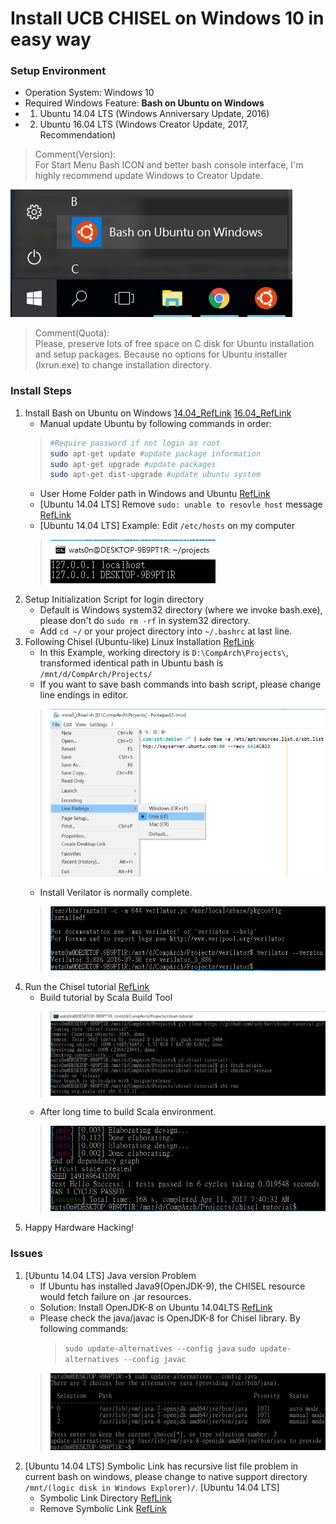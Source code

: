 Install UCB CHISEL on Windows 10 in easy way
===

### Setup Environment
* Operation System: Windows 10
* Required Windows Feature: **Bash on Ubuntu on Windows**
* 1. Ubuntu 14.04 LTS (Windows Anniversary Update, 2016)
* 2. Ubuntu 16.04 LTS (Windows Creator Update, 2017, Recommendation) 

> Comment(Version):  
> For Start Menu Bash ICON and better bash console interface, I'm highly recommend update Windows to Creator Update. 

![startMenu](https://raw.githubusercontent.com/wats0n/install-chisel-win10/master/images/startMenuBashIcon.png)

> Comment(Quota):  
> Please, preserve lots of free space on C disk for Ubuntu installation and setup packages. Because no options for Ubuntu installer (lxrun.exe) to change installation directory.

### Install Steps
1. Install Bash on Ubuntu on Windows [14.04_RefLink](https://www.howtogeek.com/249966/how-to-install-and-use-the-linux-bash-shell-on-windows-10/) [16.04_RefLink](https://blogs.msdn.microsoft.com/commandline/2017/04/11/windows-10-creators-update-whats-new-in-bashwsl-windows-console/)
    * Manual update Ubuntu by following commands in order:
    > ```bash
    > #Require password if not login as root 
    > sudo apt-get update #update package information
    > sudo apt-get upgrade #update packages
    > sudo apt-get dist-upgrade #update ubuntu system
    > ```
    * User Home Folder path in Windows and Ubuntu [RefLink](http://askubuntu.com/questions/759880/where-is-the-ubuntu-file-system-root-directory-in-windows-nt-subsystem-and-vice)
    * [Ubuntu 14.04 LTS] Remove `sudo: unable to resovle host` message [RefLink](http://askubuntu.com/questions/59458/error-message-when-i-run-sudo-unable-to-resolve-host-none)
	* [Ubuntu 14.04 LTS] Example: Edit `/etc/hosts` on my computer
	> ![localhost](https://raw.githubusercontent.com/wats0n/install-chisel-win10/master/images/addLocalHost.PNG)
2. Setup Initialization Script for login directory
    * Default is Windows system32 directory (where we invoke bash.exe), please don't do `sudo rm -rf` in system32 directory.
    * Add `cd ~/` or your project directory into `~/.bashrc` at last line.
3. Following Chisel (Ubuntu-like) Linux Installation [RefLink](https://github.com/ucb-bar/chisel3/)
	* In this Example, working directory is `D:\CompArch\Projects\`, transformed identical path in Ubuntu bash is `/mnt/d/CompArch/Projects/`
	* If you want to save bash commands into bash script, please change line endings in editor.
	> ![script](https://raw.githubusercontent.com/wats0n/install-chisel-win10/master/images/buildScript.png)
	* Install Verilator is normally complete.
	> ![verilator](https://raw.githubusercontent.com/wats0n/install-chisel-win10/master/images/installVerilatorOnWin10.PNG)
4. Run the Chisel tutorial [RefLink](https://github.com/ucb-bar/chisel-tutorial)
	* Build tutorial by Scala Build Tool
	> ![init](https://raw.githubusercontent.com/wats0n/install-chisel-win10/master/images/initChiselTutorial.PNG)
	* After long time to build Scala environment.
	> ![finish](https://raw.githubusercontent.com/wats0n/install-chisel-win10/master/images/finiChiselTutorial.PNG)
5. Happy Hardware Hacking!

### Issues
1. [Ubuntu 14.04 LTS] Java version Problem
    * If Ubuntu has installed Java9(OpenJDK-9), the CHISEL resource would fetch failure on .jar resources.
    * Solution: Install OpenJDK-8 on Ubuntu 14.04LTS [RefLink](http://askubuntu.com/questions/464755/how-to-install-openjdk-8-on-14-04-lts/666481#666481)
    * Please check the java/javac is OpenJDK-8 for Chisel library. By following commands:
        > `sudo update-alternatives --config java`
        > `sudo update-alternatives --config javac`
    > ![finish](https://raw.githubusercontent.com/wats0n/install-chisel-win10/master/images/updateJava8Version.PNG)
2. [Ubuntu 14.04 LTS] Symbolic Link has recursive list file problem in current bash on windows, please change to native support directory `/mnt/(logic disk in Windows Explorer)/`. [Ubuntu 14.04 LTS]
    * Symbolic Link Directory [RefLink](http://stackoverflow.com/questions/9587445/how-to-create-a-link-to-a-directory)
    * Remove Symbolic Link [RefLink](http://askubuntu.com/questions/398818/how-to-remove-symbolic-link)
    